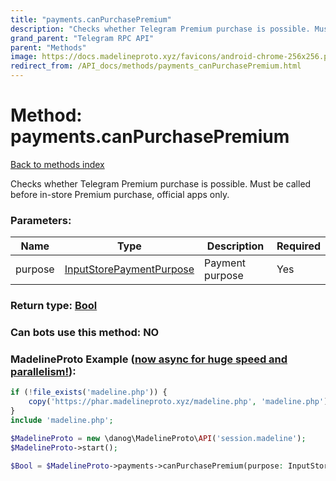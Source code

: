 ```yaml
---
title: "payments.canPurchasePremium"
description: "Checks whether Telegram Premium purchase is possible. Must be called before in-store Premium purchase, official apps only."
grand_parent: "Telegram RPC API"
parent: "Methods"
image: https://docs.madelineproto.xyz/favicons/android-chrome-256x256.png
redirect_from: /API_docs/methods/payments_canPurchasePremium.html
---
```

# Method: payments.canPurchasePremium
[Back to methods index](index.html)



Checks whether Telegram Premium purchase is possible. Must be called before in-store Premium purchase, official apps only.

### Parameters:

| Name     |    Type       | Description | Required |
|----------|---------------|-------------|----------|
|purpose|[InputStorePaymentPurpose](/API_docs/types/InputStorePaymentPurpose.html) | Payment purpose | Yes|


### Return type: [Bool](/API_docs/types/Bool.html)

### Can bots use this method: **NO**


### MadelineProto Example ([now async for huge speed and parallelism!](https://docs.madelineproto.xyz/docs/ASYNC.html)):


```php
if (!file_exists('madeline.php')) {
    copy('https://phar.madelineproto.xyz/madeline.php', 'madeline.php');
}
include 'madeline.php';

$MadelineProto = new \danog\MadelineProto\API('session.madeline');
$MadelineProto->start();

$Bool = $MadelineProto->payments->canPurchasePremium(purpose: InputStorePaymentPurpose, );
```

